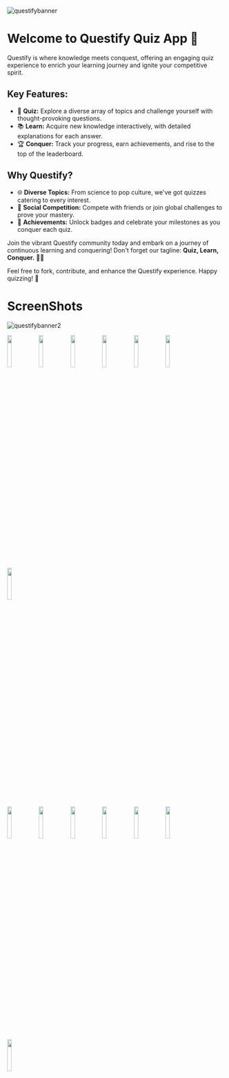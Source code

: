 ![questifybanner](https://github.com/Krushnal121/Questify-Quiz-Learn-Conquer/assets/109232748/3f233429-5524-40f8-bd35-54182f65060c)


# Welcome to Questify Quiz App 🚀

Questify is where knowledge meets conquest, offering an engaging quiz experience to enrich your learning journey and ignite your competitive spirit.

## Key Features:

- 🧠 **Quiz:** Explore a diverse array of topics and challenge yourself with thought-provoking questions.
- 📚 **Learn:** Acquire new knowledge interactively, with detailed explanations for each answer.
- 🏆 **Conquer:** Track your progress, earn achievements, and rise to the top of the leaderboard.

## Why Questify?

- 🌐 **Diverse Topics:** From science to pop culture, we've got quizzes catering to every interest.
- 🤝 **Social Competition:** Compete with friends or join global challenges to prove your mastery.
- 🎉 **Achievements:** Unlock badges and celebrate your milestones as you conquer each quiz.

Join the vibrant Questify community today and embark on a journey of continuous learning and conquering! Don't forget our tagline: **Quiz, Learn, Conquer.** 🏹✨

Feel free to fork, contribute, and enhance the Questify experience. Happy quizzing! 🌟

# ScreenShots

![questifybanner2](https://github.com/Krushnal121/Questify-Quiz-Learn-Conquer/assets/109232748/706b5b5d-e935-4609-99ac-64e7ba51bd2c)

<p float="left">
  <img src="https://github.com/Krushnal121/Questify-Quiz-Learn-Conquer/assets/109232748/0029411f-d528-430f-9550-a8b774c0c329" width="13.8%" />
  <img src="https://github.com/Krushnal121/Questify-Quiz-Learn-Conquer/assets/109232748/595a7dae-d474-4170-affb-d9841a0da164" width="13.8%" />
  <img src="https://github.com/Krushnal121/Questify-Quiz-Learn-Conquer/assets/109232748/ba0f7cb0-3a97-404e-ac49-d9b05f2d608b" width="13.8%" />
  <img src="https://github.com/Krushnal121/Questify-Quiz-Learn-Conquer/assets/109232748/50c84685-e9fb-40de-927f-51fad0ee4e8b" width="13.8%" />
  <img src="https://github.com/Krushnal121/Questify-Quiz-Learn-Conquer/assets/109232748/ac9e1caf-645d-459b-a37b-bc7c8d4a76cf" width="13.8%" />
  <img src="https://github.com/Krushnal121/Questify-Quiz-Learn-Conquer/assets/109232748/eef38b34-fa56-48ef-bfc7-0d3a2c203bb7" width="13.8%" />
  <img src="https://github.com/Krushnal121/Questify-Quiz-Learn-Conquer/assets/109232748/a077eeef-0db7-4ce2-bbb3-d1df945032d0" width="13.8%" />
</p>

<p float="left">
  <img src="https://github.com/Krushnal121/Questify-Quiz-Learn-Conquer/assets/109232748/16a84c6f-4eaf-4772-922c-3a73c9021e69" width="13.8%" />
  <img src="https://github.com/Krushnal121/Questify-Quiz-Learn-Conquer/assets/109232748/2cb02b38-bb51-468d-9fcc-527b9ec638f3" width="13.8%" />
  <img src="https://github.com/Krushnal121/Questify-Quiz-Learn-Conquer/assets/109232748/e577af0f-096e-46e3-86db-874d574e224f" width="13.8%" />
  <img src="https://github.com/Krushnal121/Questify-Quiz-Learn-Conquer/assets/109232748/056f0d13-7645-46ec-adc7-7802609a1855" width="13.8%" />
  <img src="https://github.com/Krushnal121/Questify-Quiz-Learn-Conquer/assets/109232748/1e82df73-98d4-4fc0-9b7a-1a70294bf011" width="13.8%" />
  <img src="https://github.com/Krushnal121/Questify-Quiz-Learn-Conquer/assets/109232748/648e3abd-dc10-4e30-a7cd-49db7efb13b4" width="13.8%" />
  <img src="https://github.com/Krushnal121/Questify-Quiz-Learn-Conquer/assets/109232748/50db01db-6a8f-456f-bdc7-c6b2a2e67976" width="13.8%" />
</p>
